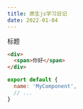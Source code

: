 ```yaml
---
title: 原生js学习日记
date: 2022-01-04
---
```


标题
``` html
<div>
  <span>你好</span>
</div>
```

``` js
export default {
  name: 'MyComponent',
  // ...
}
```